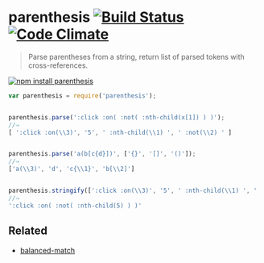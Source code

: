 # parenthesis [![Build Status](https://travis-ci.org/dfcreative/parenthesis.svg?branch=master)](https://travis-ci.org/dfcreative/parenthesis) [![Code Climate](https://codeclimate.com/github/dfcreative/parenthesis/badges/gpa.svg)](https://codeclimate.com/github/dfcreative/parenthesis)

> Parse parentheses from a string, return list of parsed tokens with cross-references.

[![npm install parenthesis](https://nodei.co/npm/parenthesis.png?mini=true)](https://npmjs.org/package/parenthesis/)

```js
var parenthesis = require('parenthesis');


parenthesis.parse(':click :on( :not( :nth-child(x[1]) ) )');
//⇒
[ ':click :on(\\3)', '5', ' :nth-child(\\1) ', ' :not(\\2) ' ]


parenthesis.parse('a(b[c{d}])', ['{}', '[]', '()']);
//⇒
['a(\\3)', 'd', 'c{\\1}', 'b[\\2]']


parenthesis.stringify([':click :on(\\3)', '5', ' :nth-child(\\1) ', ' :not(\\2) ']);
//⇒
':click :on( :not( :nth-child(5) ) )'
```


## Related

* [balanced-match](http://npmjs.org/package/balanced-match)